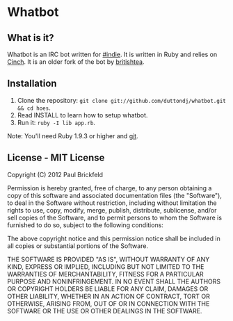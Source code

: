 # Whatbot

## What is it?

Whatbot is an IRC bot written for [#indie](irc://irc.what-network.com/#indie).
It is written in Ruby and relies on [Cinch](https://github.com/cinchrb/cinch).
It is an older fork of the bot by [britishtea](https://github.com/britishtea).

## Installation


1. Clone the repository: `git clone git://github.com/duttondj/whatbot.git && cd hoes`.
2. Read INSTALL to learn how to setup whatbot.
3. Run it: `ruby -I lib app.rb`.

Note: You'll need Ruby 1.9.3 or higher and [git](http://git-scm.com/).

## License - MIT License

Copyright (C) 2012 Paul Brickfeld

Permission is hereby granted, free of charge, to any person obtaining a copy of 
this software and associated documentation files (the "Software"), to deal in 
the Software without restriction, including without limitation the rights to 
use, copy, modify, merge, publish, distribute, sublicense, and/or sell copies 
of the Software, and to permit persons to whom the Software is furnished to do 
so, subject to the following conditions:

The above copyright notice and this permission notice shall be included in all 
copies or substantial portions of the Software.

THE SOFTWARE IS PROVIDED "AS IS", WITHOUT WARRANTY OF ANY KIND, EXPRESS OR 
IMPLIED, INCLUDING BUT NOT LIMITED TO THE WARRANTIES OF MERCHANTABILITY, 
FITNESS FOR A PARTICULAR PURPOSE AND NONINFRINGEMENT. IN NO EVENT SHALL THE 
AUTHORS OR COPYRIGHT HOLDERS BE LIABLE FOR ANY CLAIM, DAMAGES OR OTHER 
LIABILITY, WHETHER IN AN ACTION OF CONTRACT, TORT OR OTHERWISE, ARISING FROM, 
OUT OF OR IN CONNECTION WITH THE SOFTWARE OR THE USE OR OTHER DEALINGS IN THE 
SOFTWARE.
